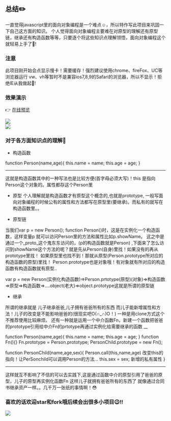 ﻿## 总结:pencil2:

一直觉得javascript里的面向对象编程是一个难点:relaxed:，所以特作写此项目来巩固一下自己这方面的知识。
个人觉得面向对象编程主要难在对原型的理解还有原型链，继承还有构造函数等等，只要逐个将这些知识点理解领悟，面向对象编程这个
就轻易上手了:muscle:!

### 注意

此项目刚开始会点显示慢卡！需要缓存！强烈建议使用chrome、fireFox、UC等浏览器运行
vw、vh等暂时不是兼容ios7,8,9的Safari的浏览器，所以不显示！拒绝IE从我做起:muscle:!


### 效果演示
:point_right: [在线预览](https://junephone.github.io/playPlane/%E6%89%93%E9%A3%9E%E6%9C%BA.html "飞机大战")<br>

![](https://github.com/junephone/playPlane/blob/master/images/moblie.png)<br>
![](https://github.com/junephone/playPlane/blob/master/images/pc.png)<br>



### 对于各方面知识点的理解:pushpin:

* 构造函数

 function Person(name,age){
   this.name = name;
   this.age = age;
 }
 ___
 这就是构造函数其中的一种写法也是比较方便(首字母必须大写)！this 是指向Person这个对象的。属性都存这个Person里


* 原型
个人理解就是构造函数才有原型这个概念的,也就是prototype,
一般写面向对象编程的时候公有的属性和方法都写在原型里(要继承)。而私有的就写在构造函数里。。


* 原型链

当我们var p = new Person(); function Person()时，这是在实例化一个构造函数，这样变量p 就可以访问Person里的方法和属性比如p.showName。
这之中是通过一个_proto_这个鬼东东访问的，(p的构造函数就是Person) ,下面来了怎么访问到showName这个方法的呢？就是先从Person(自身)里找！如果没有的再从prototype里找！
如果原型里也找不到！那就从原型(Person.prototype所对应的构造函数的原型)里找！ Person.prototype也是对象哦！有对象就有所对应的构造函数有构造函数就有原型..

var p = new Person(实例化构造函数)=>Person.prtotype(原型)(对象)=>构造函数=>原型=>构造函数=>....object(老大)=>object.prototype这就是所谓的原型链


* 继承

所谓的继承就是
儿子继承爸爸,儿子拥有爸爸所有的东西
而儿子能新增属性和方法！儿子的改变是不能影响爸爸的(很现实吧O(∩_∩)O！)
一种是用clone方式这个不推荐使用比较麻烦。
还有一种就是运用一个中介函数Fn，新建一个函数把爸爸的prototype引用给中介Fn的prtotype再通过实例化给需要继承的函数
__

function Person(name,age){
    this.name = name;
    this.age = age;
}
function Fn(){}
Fn.prototype = Person.prototype;
PersonChild.prototype = new Fn();

function PersonChild(name,age,sex){
    Person.call(this,name,age) 改变this的指向！让PerSonchild可以调用Person的方法...
    this.sex = sex; 新增的私有属性
}
___

这样就互不影响了不信的可以去实践下,这是通过函数中介的原型引用了爸爸的原型，儿子的原型再实例化函数Fn 这样儿子就拥有爸爸所有的东西了
就像通过合同书继承资产一样。。几千万一张纸的事情啊！:flushed:

### 喜欢的话欢迎star和fork哦后续会出很多小项目:wink:!!
![](https://github.com/junephone/playPlane/blob/master/images/star.jpg)<br>




